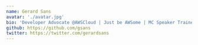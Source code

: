```yaml
---
name: Gerard Sans
avatar: './avatar.jpg'
bio: 'Developer Advocate @AWSCloud | Just be AWSome | MC Speaker Trainer Community Leader | Views are my own'
github: https://github.com/gsans
twitter: https://twitter.com/gerardsans
---
```


